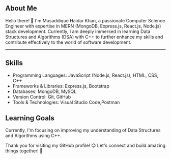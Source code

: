 ## About Me

Hello there! 👋 I'm Musaddique Haidar Khan, a passionate Computer Science Engineer with expertise in MERN (MongoDB, Express.js, React.js, Node.js) stack development. Currently, I am deeply immersed in learning Data Structures and Algorithms (DSA) with C++ to further enhance my skills and contribute effectively to the world of software development.

---

## Skills

- Programming Languages: JavaScript (Node.js, React.js), HTML, CSS, C++
- Frameworks & Libraries: Express.js, Bootstrap
- Databases: MongoDB, MySQL
- Version Control: Git, GitHub
- Tools & Technologies: Visual Studio Code,Postman

## Learning Goals

Currently, I'm focusing on improving my understanding of Data Structures and Algorithms using C++.



Thank you for visiting my GitHub profile! 😊 Let's connect and build amazing things together! 🚀
